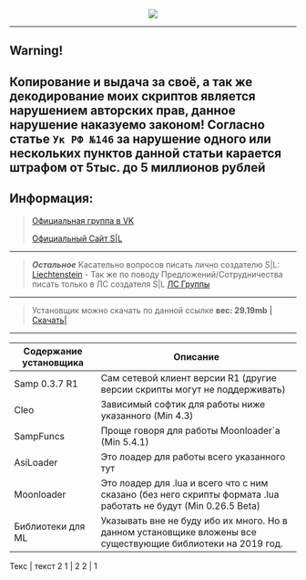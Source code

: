 <p align="center"><img src="https://i.imgur.com/i8eZxtH.png"></p>

---
## Warning!
Копирование и выдача за своё, а так же декодирование моих скриптов является нарушением авторских прав, данное нарушение наказуемо законом!
Согласно статье `Ук РФ №146` за нарушение одного или нескольких пунктов данной статьи карается штрафом от 5тыс. до 5 миллионов рублей
------------
## Информация:
>[Официальная группа в VK](https://vk.com/scripts_by_liechtenstein) 
>
>[Официальный Сайт S|L](http://liechtenstein.ml)
------------
>***Остальное***
>Касательно вопросов писать лично создателю S|L:
>[Liechtenstein](https://vk.com/id219588362) - Так же по поводу Предложений/Сотрудничества писать только в ЛС создателя S|L
>[ЛС Группы](https://vk.com/im?sel=-174663474)
------------
>Установщик можно скачать по данной ссылке **вес: 29.19mb**
>[|Скачать|](https://www.dropbox.com/s/7xx1jqkdlsdymwi/Setup.exe?dl=0)
------------
Содержание установщика | Описание
-----------------------|----------------------
Samp 0.3.7 R1 | Сам сетевой клиент версии R1 (другие версии скрипты могут не поддерживать)
Cleo | Зависимый софтик для работы ниже указанного (Min 4.3)
SampFuncs | Проще говоря для работы Moonloader`a (Min 5.4.1)
AsiLoader | Это лоадер для работы всего указанного тут
Moonloader | Это лоадер для .lua и всего что с ним сказано (без него скрипты формата .lua работать не будут (Min 0.26.5 Beta)
Библиотеки для ML | Указывать вне не буду ибо их много. Но в данном установщике вложены все существующие библиотеки на 2019 год.


Текс | текст 2
1 | 2
2 | 1
